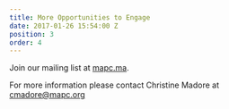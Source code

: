 ```yaml
---
title: More Opportunities to Engage
date: 2017-01-26 15:54:00 Z
position: 3
order: 4
---
```


Join our mailing list at [mapc.ma](http://mapc.ma/stonehamosrp-mail).

For more information please contact Christine Madore at [cmadore@mapc.org](mailto:cmadore@mapc.org)